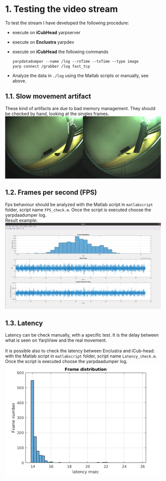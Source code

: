 # 1. Testing the video stream
To test the stream I have developed the following procedure:

- execute on **iCubHead** yarpserver
- execute on **Enclustra** yarpdev
- execute on **iCubHead** the following commands

  ```
  yarpdatadumper --name /log --rxTime --txTime --type image
  yarp connect /grabber /log fast_tcp

  ```

- Analyze the data in `./log` using the Matlab scripts or manually, see above.

## 1.1. Slow movement artifact

These kind of artifacts are due to bad memory management. They should be checked by hand, looking at the singles frames.  
<img src="img/artifacts.png" width="600px">

## 1.2. Frames per second (FPS)

Fps behaviour should be analyzed with the Matlab script in `matlabscript` folder, script name `FPS_check.m`.
Once the script is executed choose the yarpdaadumper log.  
Result example:  
<img src="img/fps.png" width="600px">

## 1.3. Latency

Latency can be check manually, with a specific test. It is the delay between what is seen on YarpView and the real movement.  
<br>
It is possible also to check the latency between Enclustra and iCub-head: with the Matlab script in `matlabscript` folder, script name `Latency_check.m`.
Once the script is executed choose the yarpdaadumper log.  
<img src="img/latency.png" width="600px">
